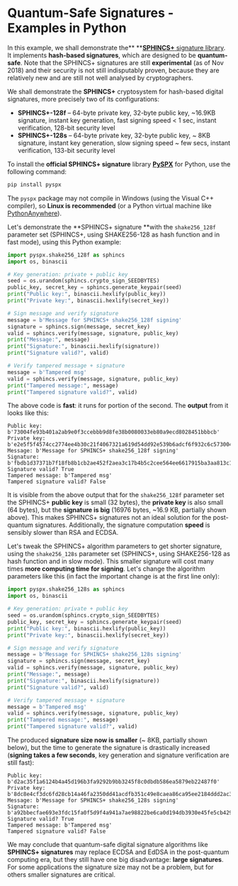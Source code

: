 # Quantum-Safe Signatures - Examples in Python

In this example, we shall demonstrate the** **[**SPHINCS+** signature library](https://github.com/sphincs/sphincsplus). It implements **hash-based signatures**, which are designed to be **quantum-safe**. Note that the SPHINCS+ signatures are still **experimental** \(as of Nov 2018\) and their security is not still indisputably proven, because they are relatively new and are still not well analysed by cryptographers.

We shall demonstrate the **SPHINCS+** cryptosystem for hash-based digital signatures, more precisely two of its configurations:

* **SPHINCS+-128f** – 64-byte private key, 32-byte public key, ~16.9KB signature, instant key generation, fast signing speed &lt; 1 sec, instant verification, 128-bit security level
* **SPHINCS+-128s** – 64-byte private key, 32-byte public key, ~ 8KB signature, instant key generation, slow signing speed ~ few secs, instant verification, 133-bit security level

To install the **official SPHINCS+ signature** library [**PySPX**](https://github.com/sphincs/pyspx) for Python, use the following command:

```py
pip install pyspx
```

The `pyspx` package may not compile in Windows \(using the Visual C++ compiler\), so **Linux is recommended** \(or a Python virtual machine like [PythonAnywhere](https://www.pythonanywhere.com)\).

Let's demonstrate the **SPHINCS+ signature **with the `shake256_128f` parameter set \(SPHINCS+, using SHAKE256-128 as hash function and in fast mode\), using this Python example:

```py
import pyspx.shake256_128f as sphincs
import os, binascii

# Key generation: private + public key
seed = os.urandom(sphincs.crypto_sign_SEEDBYTES)
public_key, secret_key = sphincs.generate_keypair(seed)
print("Public key:", binascii.hexlify(public_key))
print("Private key:", binascii.hexlify(secret_key))

# Sign message and verify signature
message = b'Message for SPHINCS+ shake256_128f signing'
signature = sphincs.sign(message, secret_key)
valid = sphincs.verify(message, signature, public_key)
print("Message:", message)
print("Signature:", binascii.hexlify(signature))
print("Signature valid?", valid)

# Verify tampered message + signature
message = b'Tampered msg'
valid = sphincs.verify(message, signature, public_key)
print("Tampered message:", message)
print("Tampered signature valid?", valid)
```

The above code is **fast**: it runs for portion of the second. The **output** from it looks like this:

```
Public key: b'73004fe93b401a2ab9e0f3ccebbb9d8fe38b0080033eb80a9ecd8028451bbbcb'
Private key: b'e2e5f5f4574cc2774ee4b30c21f4067321a619d54dd92e539b6adcf6f932c6c573004fe93b401a2ab9e0f3ccebbb9d8fe38b0080033eb80a9ecd8028451bbbcb'
Message: b'Message for SPHINCS+ shake256_128f signing'
Signature: b'fbdb1d37371b7f18fb8b1cb2ae452f2aea3c17b4b5c2cee564ee6617915ba3aa813c1eb418e8b2e191b6d15bbcbf47bea4682d1a842dc8b8f589c8108bdea153506e1ee245530b2ad3cec6a6955bc691c8b4aa777...cc276446ea6'
Signature valid? True
Tampered message: b'Tampered msg'
Tampered signature valid? False
```

It is visible from the above output that for the `shake256_128f` parameter set the SPHINCS+ **public key** is small \(32 bytes\), the **private key** is also small \(64 bytes\), but the **signature is big** \(16976 bytes, ~16.9 KB, partially shown above\). This makes SPHINCS+ signatures not an ideal solution for the post-quantum signatures. Additionally, the signature computation **speed** is sensibly slower than RSA and ECDSA.

Let's tweak the SPHINCS+ algorithm parameters to get shorter signature, using the `shake256_128s` parameter set \(SPHINCS+, using SHAKE256-128 as hash function and in slow mode\). This smaller signature will cost many times **more computing time for signing**. Let's change the algorithm parameters like this \(in fact the important change is at the first line only\):

```py
import pyspx.shake256_128s as sphincs
import os, binascii

# Key generation: private + public key
seed = os.urandom(sphincs.crypto_sign_SEEDBYTES)
public_key, secret_key = sphincs.generate_keypair(seed)
print("Public key:", binascii.hexlify(public_key))
print("Private key:", binascii.hexlify(secret_key))

# Sign message and verify signature
message = b'Message for SPHINCS+ shake256_128s signing'
signature = sphincs.sign(message, secret_key)
valid = sphincs.verify(message, signature, public_key)
print("Message:", message)
print("Signature:", binascii.hexlify(signature))
print("Signature valid?", valid)

# Verify tampered message + signature
message = b'Tampered msg'
valid = sphincs.verify(message, signature, public_key)
print("Tampered message:", message)
print("Tampered signature valid?", valid)
```

The produced **signature size now is smaller** \(~ 8KB, partially shown below\), but the time to generate the signature is drastically increased \(**signing takes a few seconds**, key generation and signature verification are still fast\):

```
Public key: b'd2ac35f1a6124b4a45d196b3fa9292b9bb3245f8c0dbdb586ea5879eb22487f0'
Private key: b'8dc8e4cf3dc6fd28cb14a46fa2350dd41acdfb351c49e8caea86ca95ee2184ddd2ac35f1a6124b4a45d196b3fa9292b9bb3245f8c0dbdb586ea5879eb22487f0'
Message: b'Message for SPHINCS+ shake256_128s signing'
Signature: b'a92bbecfae693e3fdc15fa0f5d9f4a941a7ae98822be6ca0d194db3930e45fe5cb429b29757f4539dcb444652224d3ab0d0fca2c792b7acf597b632880bf9a6feb0dc444491a9e9ef902...0abeb7a42cb262'
Signature valid? True
Tampered message: b'Tampered msg'
Tampered signature valid? False
```

We may conclude that quantum-safe digital signature algorithms like **SPHINCS+ signatures** may replace ECDSA and EdDSA in the post-quantum computing era, but they still  have one big disadvantage: **large signatures**. For some applications the signature size may not be a problem, but for others smaller signatures are critical.

